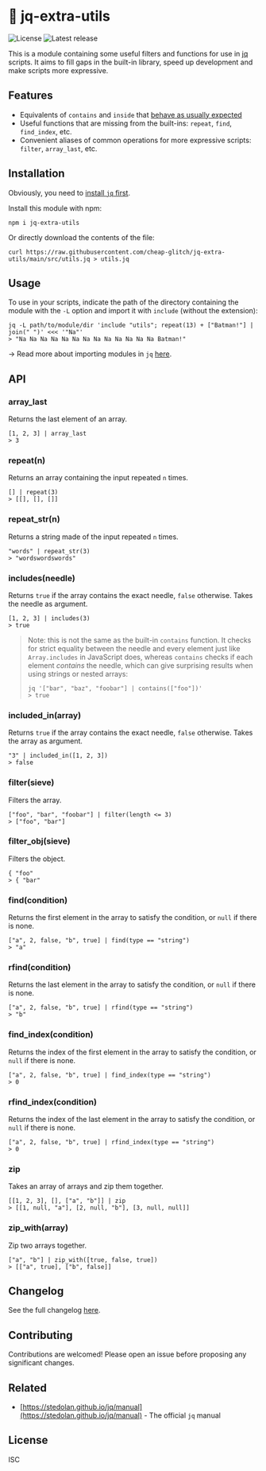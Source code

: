 # 🧰 jq-extra-utils

![License](https://badgen.net/github/license/cheap-glitch/jq-extra-utils?color=green)
![Latest release](https://badgen.net/github/release/cheap-glitch/jq-extra-utils?color=green)

This  is a  module  containing some  useful  filters and  functions  for use  in
[jq](https://stedolan.github.io/jq/)  scripts.  It  aims  to fill  gaps  in  the
built-in library, speed up development and make scripts more expressive.

## Features

 * Equivalents of `contains` and `inside` that [behave as usually expected](#includesneedle)
 * Useful functions that are missing from the built-ins: `repeat`, `find`, `find_index`, etc.
 * Convenient aliases of common operations for more expressive scripts: `filter`, `array_last`, etc.

## Installation

Obviously, you need to [install `jq` first](https://stedolan.github.io/jq/download).

Install this module with npm:

```shell
npm i jq-extra-utils
```

Or directly download the contents of the file:

```shell
curl https://raw.githubusercontent.com/cheap-glitch/jq-extra-utils/main/src/utils.jq > utils.jq
```

## Usage

To use in your scripts, indicate the path of the directory containing the module
with the `-L` option and import it with `include` (without the extension):

```shell
jq -L path/to/module/dir 'include "utils"; repeat(13) + ["Batman!"] | join(" ")' <<< '"Na"'
> "Na Na Na Na Na Na Na Na Na Na Na Na Na Batman!"
```

→ Read more about importing modules in `jq` [here](https://stedolan.github.io/jq/manual/#Modules).

## API

### array_last

Returns the last element of an array.

```text
[1, 2, 3] | array_last
> 3
```

### repeat(n)

Returns an array containing the input repeated `n` times.

```text
[] | repeat(3)
> [[], [], []]
```

### repeat_str(n)

Returns a string made of the input repeated `n` times.

```text
"words" | repeat_str(3)
> "wordswordswords"
```

### includes(needle)

Returns `true` if the array contains the exact needle, `false` otherwise.
Takes the needle as argument.

```text
[1, 2, 3] | includes(3)
> true
```

> Note:  this  is  not  the  same   as  the  built-in  `contains`  function.  It
> checks for  strict equality  between the  needle and  every element  just like
> `Array.includes` in JavaScript does, whereas `contains` checks if each element
> _contains_ the needle, which can give surprising results when using strings or
> nested arrays:
>
> ```shell
> jq '["bar", "baz", "foobar"] | contains(["foo"])'
> > true
> ```

### included_in(array)

Returns `true` if the array contains the exact needle, `false` otherwise.
Takes the array as argument.

```text
"3" | included_in([1, 2, 3])
> false
```

### filter(sieve)

Filters the array.

```text
["foo", "bar", "foobar"] | filter(length <= 3)
> ["foo", "bar"]
```

### filter_obj(sieve)

Filters the object.

```text
{ "foo"
> { "bar"
```

### find(condition)

Returns the first element in the array to satisfy the condition, or `null` if there is none.

```text
["a", 2, false, "b", true] | find(type == "string")
> "a"
```

### rfind(condition)

Returns the last element in the array to satisfy the condition, or `null` if there is none.

```text
["a", 2, false, "b", true] | rfind(type == "string")
> "b"
```

### find_index(condition)

Returns the index of the first element in the array to satisfy the condition, or `null` if there is none.

```text
["a", 2, false, "b", true] | find_index(type == "string")
> 0
```

### rfind_index(condition)

Returns the index of the last element in the array to satisfy the condition, or `null` if there is none.

```text
["a", 2, false, "b", true] | rfind_index(type == "string")
> 0
```

### zip

Takes an array of arrays and zip them together.

```text
[[1, 2, 3], [], ["a", "b"]] | zip
> [[1, null, "a"], [2, null, "b"], [3, null, null]]
```

### zip_with(array)

Zip two arrays together.

```text
["a", "b"] | zip_with([true, false, true])
> [["a", true], ["b", false]]
```

## Changelog

See the full changelog [here](https://github.com/cheap-glitch/devlint/releases).

## Contributing

Contributions are welcomed! Please open an issue before proposing any significant changes.

## Related

 * [https://stedolan.github.io/jq/manual](https://stedolan.github.io/jq/manual) - The official `jq` manual

## License

ISC
